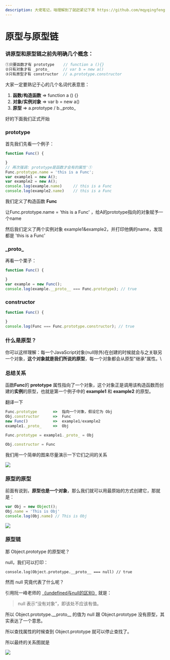 ```yaml
---
description: 大佬笔记，咱理解到了就赶紧记下来 https://github.com/mqyqingfeng/Blog/issues/2
---
```


# 原型与原型链

### 讲原型和原型链之前先明确几个概念：

```javascript
①只要函数才有 prototype    // function a (){}
②只有对象才有 _proto_      // var b = new a()
③只有原型才有 constructor  // a.prototype.constructor
```

大家一定要熟记于心的几个名词代表意思：

1. **函数/构造函数**   =>   function a () {}
2. **对象/实例对象**   =>   var b = new a()
3. **原型**                     =>   a.prototype / b.\_proto\_

好的下面我们正式开始

### prototype

首先我们先看一个例子：

```javascript
function Func() {

}
// 再次强调: prototype是函数才会有的属性'①
Func.prototype.name = 'this is a Func';
var example1 = new A();
var example2 = new A();
console.log(example.name)     // this is a Func
console.log(example2.name)    // this is a Func
```

我们定义了构造函数 **Func**

让Func.prototype.name = 'this is a Func' ，给A的prototype指向的对象赋予一个name

然后我们定义了两个实例对象 example1\&example2，并打印他俩的name，发现都是 'this is a Func'

### \_proto\_

再看一个栗子：

```javascript
function Func() {

}
var example = new Func();
console.log(example.__proto__ === Func.prototype); // true
```

### constructor

```javascript
function Func() {

}
console.log(Func === Func.prototype.constructor); // true
```

### 什么是原型？

你可以这样理解：每一个JavaScript对象(null除外)在创建的时候就会与之关联另一个对象，**这个对象就是我们所说的原型**，每一个对象都会从原型"继承"属性。\


### 总结关系

函数**Func**的 **prototype** 属性指向了一个对象，这个对象正是调用该构造函数而创建的**实例**的原型，也就是第一个例子中的 **example1** 和 **example2** 的原型。

翻译一下

```javascript
Func.prototype       =>  指向一个对象，假设它为 Obj
Obj.constructor      =>  Func
new Func()           =>  example1/example2
example1._proto_     =>  Obj

Func.prototype = example1._proto_ = Obj

Obj.constructor = Func
```

我们用一个简单的图来尽量演示一下它们之间的关系

![](<../../.gitbook/assets/image (52).png>)

###

### 原型的原型

前面有说到，**原型也是一个对象**，那么我们就可以用最原始的方式创建它，那就是：

```javascript
var Obj = new Object();
Obj.name = 'This is Obj'
console.log(Obj.name) // This is Obj
```

![](<../../.gitbook/assets/image (44).png>)

### 原型链

那 Object.prototype 的原型呢？

null，我们可以打印：

```
console.log(Object.prototype.__proto__ === null) // true
```

然而 null 究竟代表了什么呢？

引用阮一峰老师的 [《undefined与null的区别》](https://link.zhihu.com/?target=http%3A//www.ruanyifeng.com/blog/2014/03/undefined-vs-null.html) 就是：

> null 表示“没有对象”，即该处不应该有值。

所以 Object.prototype.\_\_proto\_\_ 的值为 null 跟 Object.prototype 没有原型，其实表达了一个意思。

所以查找属性的时候查到 Object.prototype 就可以停止查找了。

所以最终的关系图就是

![](<../../.gitbook/assets/image (42).png>)
